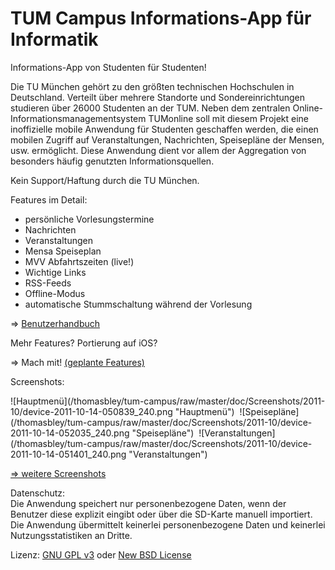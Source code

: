 ﻿TUM Campus Informations-App für Informatik
==========================================

Informations-App von Studenten für Studenten!

Die TU München gehört zu den größten technischen Hochschulen in Deutschland. Verteilt über mehrere Standorte und Sondereinrichtungen studieren über 26000 Studenten an der TUM. Neben dem zentralen Online-Informationsmanagementsystem TUMonline soll mit diesem Projekt eine
inoffizielle mobile Anwendung für Studenten geschaffen werden, die einen mobilen Zugriff auf Veranstaltungen, Nachrichten, Speisepläne der Mensen, usw. ermöglicht. Diese Anwendung dient vor allem der Aggregation von besonders häufig genutzten Informationsquellen.

Kein Support/Haftung durch die TU München.

Features im Detail:

- persönliche Vorlesungstermine
- Nachrichten
- Veranstaltungen
- Mensa Speiseplan
- MVV Abfahrtszeiten (live!)
- Wichtige Links
- RSS-Feeds
- Offline-Modus
- automatische Stummschaltung während der Vorlesung

=> [Benutzerhandbuch](/thomasbley/tum-campus/raw/master/doc/Handbuch/Handbuch_19-07-11_cr_final.pdf)

Mehr Features? Portierung auf iOS?

=> Mach mit! [(geplante Features)](/thomasbley/tum-campus/tree/master/doc/Tasks_Nice_to_have)

Screenshots:

<span style="padding-right:4px;">
![Hauptmenü](/thomasbley/tum-campus/raw/master/doc/Screenshots/2011-10/device-2011-10-14-050839_240.png "Hauptmenü")
</span>
<span style="padding-right:4px;">
![Speisepläne](/thomasbley/tum-campus/raw/master/doc/Screenshots/2011-10/device-2011-10-14-052035_240.png "Speisepläne")
</span>
![Veranstaltungen](/thomasbley/tum-campus/raw/master/doc/Screenshots/2011-10/device-2011-10-14-051401_240.png "Veranstaltungen")

[=> weitere Screenshots](/thomasbley/tum-campus/tree/master/doc/Screenshots/2011-10)

Datenschutz:  
Die Anwendung speichert nur personenbezogene Daten, wenn der Benutzer diese explizit eingibt oder über die SD-Karte manuell importiert.<br>
Die Anwendung übermittelt keinerlei personenbezogene Daten und keinerlei Nutzungsstatistiken an Dritte.

Lizenz: [GNU GPL v3](http://www.gnu.org/licenses/gpl.html) oder [New BSD License](http://www.opensource.org/licenses/bsd-license.php)